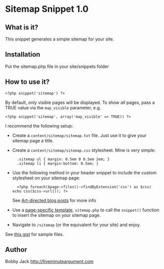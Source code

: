 # Sitemap Snippet 1.0

## What is it?

This snippet generates a simple sitemap for your site.

## Installation 

Put the sitemap.php file in your site/snippets folder

## How to use it?

    <?php snippet('sitemap') ?>

By default, only visible pages will be displayed. To show *all* pages, pass a
TRUE value via the `map_visible` parameter, e.g.

    <?php snippet('sitemap', array('map_visible' => TRUE)) ?>

I recommend the following setup:

* Create a `content/sitemap/sitemap.txt` file. Just use it to give your sitemap
  page a title.

* Create a `content/sitemap/sitemap.css` stylesheet. Mine is very simple:

        .sitemap ul { margin: 0.5em 0 0.5em 2em; }
        .sitemap li { margin-bottom: 0.5em; }

* Use the following method in your header snippet to include the custom
  stylesheet on your sitemap page:

        <?php foreach($page->files()->findByExtension('css') as $css) echo css($css->url()); ?>

  See [Art-directed blog posts](http://getkirby.com/blog/art-directed-posts) for
  more info

* Use a [page-specific template](http://getkirby.com/docs/templates),
  `sitemap.php` to call the `snippet()` function to insert the sitemap on your
  sitemap page.

* Navigate to `/sitemap` (or the equivalent for your site) and enjoy.

See [this gist](https://gist.github.com/1556344) for sample files.

## Author
Bobby Jack
<http://fiveminuteargument.com>
